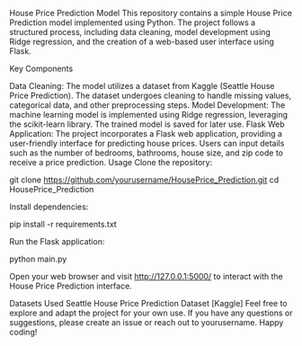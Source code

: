 House Price Prediction Model
This repository contains a simple House Price Prediction model implemented using Python. The project follows a structured process, including data cleaning, model development using Ridge regression, and the creation of a web-based user interface using Flask.

Key Components

Data Cleaning: The model utilizes a dataset from Kaggle (Seattle House Price Prediction). The dataset undergoes cleaning to handle missing values, categorical data, and other preprocessing steps.
Model Development: The machine learning model is implemented using Ridge regression, leveraging the scikit-learn library. The trained model is saved for later use.
Flask Web Application: The project incorporates a Flask web application, providing a user-friendly interface for predicting house prices. Users can input details such as the number of bedrooms, bathrooms, house size, and zip code to receive a price prediction.
Usage Clone the repository:

git clone https://github.com/yourusername/HousePrice_Prediction.git cd HousePrice_Prediction

Install dependencies:

pip install -r requirements.txt

Run the Flask application:

python main.py

Open your web browser and visit http://127.0.0.1:5000/ to interact with the House Price Prediction interface.

Datasets Used Seattle House Price Prediction Dataset [Kaggle] Feel free to explore and adapt the project for your own use. If you have any questions or suggestions, please create an issue or reach out to yourusername. Happy coding!
